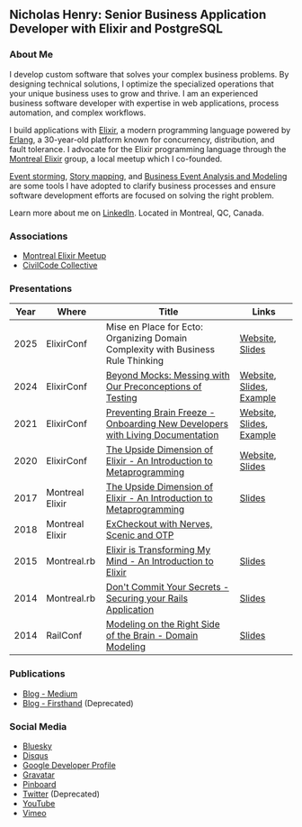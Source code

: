 ## Nicholas Henry: Senior Business Application Developer with Elixir and PostgreSQL

### About Me

I develop custom software that solves your complex business problems. By designing technical solutions, I optimize the specialized operations that your unique business uses to grow and thrive. I am an experienced business software developer with expertise in web applications, process automation, and complex workflows.

I build applications with [Elixir](https://elixir-lang.org), a modern programming language powered by [Erlang](https://www.erlang.org), a 30-year-old platform known for concurrency, distribution, and fault tolerance. I advocate for the Elixir programming language through the [Montreal Elixir](https://www.montrealelixir.ca) group, a local meetup which I co-founded.

[Event storming](https://www.eventstorming.com), [Story mapping](https://www.jpattonassociates.com/the-new-backlog/), and [Business Event Analysis and Modeling](https://modelstorming.com) are some tools I have adopted to clarify business processes and ensure software development efforts are focused on solving the right problem.

Learn more about me on [LinkedIn](https://www.linkedin.com/in/nicholasjhenry/). Located in Montreal, QC, Canada.

### Associations

- [Montreal Elixir Meetup](https://www.montrealelixir.ca)
- [CivilCode Collective](https://www.civilcode.io)

### Presentations

| Year | Where           | Title                                                                                                                        | Links                                                                                                                                                                                                                                            |
| ---- | --------------- | ---------------------------------------------------------------------------------------------------------------------------- | ------------------------------------------------------------------------------------------------------------------------------------------------------------------------------------------------------------------------------------------------ |
| 2025 | ElixirConf      | Mise en Place for Ecto: Organizing Domain Complexity with Business Rule Thinking                                             | [Website](https://elixirconf.com/talks/mise-en-place-for-ecto/), [Slides](https://speakerdeck.com/nicholasjhenry/mise-en-place-for-ecto)                                                                |
| 2024 | ElixirConf      | [Beyond Mocks: Messing with Our Preconceptions of Testing](https://youtu.be/Qgi1nF6iZS4?si=OUOKB8CmBq_eKPv0)                 | [Website](https://2024.elixirconf.com/#speakers-presenter-nicholas-henry), [Slides](https://speakerdeck.com/nicholasjhenry/beyond-mocks-messing-with-our-preconceptions-of-testing), [Example](https://github.com/nicholasjhenry/my-umbrella) |
| 2021 | ElixirConf      | [Preventing Brain Freeze - Onboarding New Developers with Living Documentation](https://www.youtube.com/watch?v=EMWWv6RyqMc) | [Website](https://2021.elixirconf.com/#nicholas-henry), [Slides](https://speakerdeck.com/nicholasjhenry/preventing-brain-freeze-onboarding-new-developers-with-living-documentation), [Example](https://github.com/nicholasjhenry/pockets_platform)         |
| 2020 | ElixirConf      | [The Upside Dimension of Elixir - An Introduction to Metaprogramming](https://www.youtube.com/watch?v=EFAgc7YqDP8)           | [Website](https://2020.elixirconf.com/#nicholas-henry), [Slides](https://speakerdeck.com/nicholasjhenry/the-upside-down-dimension-of-elixir-elixirconf)                                                                                                                                                                                           |_
| 2017 | Montreal Elixir | [The Upside Dimension of Elixir - An Introduction to Metaprogramming](https://www.youtube.com/watch?v=xj6yNzcGlEE)           | [Slides](https://speakerdeck.com/nicholasjhenry/the-upside-down-dimension-of-elixir-an-introduction-to-metaprogramming)                                                                                                                     |
| 2018 | Montreal Elixir | [ExCheckout with Nerves, Scenic and OTP](https://www.youtube.com/playlist?list=PLe07JYpYU5F08hA5AyxKQRGzX3POgTBjn)           |                                                                                                                                                                                                                                                  |
| 2015 | Montreal.rb     | [Elixir is Transforming My Mind - An Introduction to Elixir](https://vimeo.com/148664265)                                    | [Slides](https://speakerdeck.com/nicholasjhenry/how-elixir-is-transforming-my-mind)                                                                                                                                                              |
| 2014 | Montreal.rb     | [Don't Commit Your Secrets - Securing your Rails Application](https://vimeo.com/98544062)                                    | [Slides](https://speakerdeck.com/nicholasjhenry/dont-commit-your-secrets)                                                                                                                                                                        |
| 2014 | RailConf        | [Modeling on the Right Side of the Brain - Domain Modeling](https://www.youtube.com/watch?v=ABIvpz50cKU)                     | [Slides](https://speakerdeck.com/nicholasjhenry/modeling-on-the-right-side-of-the-brain)                                                                                                                                                         |

### Publications

- [Blog - Medium](https://medium.com/@nicholasjhenry)
- [Blog - Firsthand](http://blog.firsthand.ca) (Deprecated)

### Social Media

- [Bluesky](https://bsky.app/profile/nicholasjhenry.bsky.social)
- [Disqus](https://disqus.com/by/nicholasjhenry/)
- [Google Developer Profile](https://g.dev/nicholasjhenry)
- [Gravatar](https://en.gravatar.com/nicholasjhenry)
- [Pinboard](https://pinboard.in/u:nicholasjhenry)
- [Twitter](https://twitter.com/nicholasjhenry) (Deprecated)
- [YouTube](https://www.youtube.com/channel/UCNEhwreU783o8dI8B1PH_AQ/playlists?view=1&sort=lad&flow=grid)
- [Vimeo](https://vimeo.com/nicholasjhenry)

<!--
**nicholasjhenry/nicholasjhenry** is a ✨ _special_ ✨ repository because its `README.md` (this file) appears on your GitHub profile.

Here are some ideas to get you started:

- 🔭 I’m currently working on ...
- 🌱 I’m currently learning ...
- 👯 I’m looking to collaborate on ...
- 🤔 I’m looking for help with ...
- 💬 Ask me about ...
- 📫 How to reach me: ...
- 😄 Pronouns: ...
- ⚡ Fun fact: ...
-->
